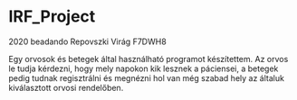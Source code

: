 # IRF_Project
2020 beadando
Repovszki Virág F7DWH8

Egy orvosok és betegek által használható programot készítettem. Az orvos le tudja kérdezni, hogy mely napokon kik lesznek a páciensei, a betegek pedig tudnak regisztrálni és megnézni hol van még szabad hely az általuk kiválasztott orvosi rendelőben.
